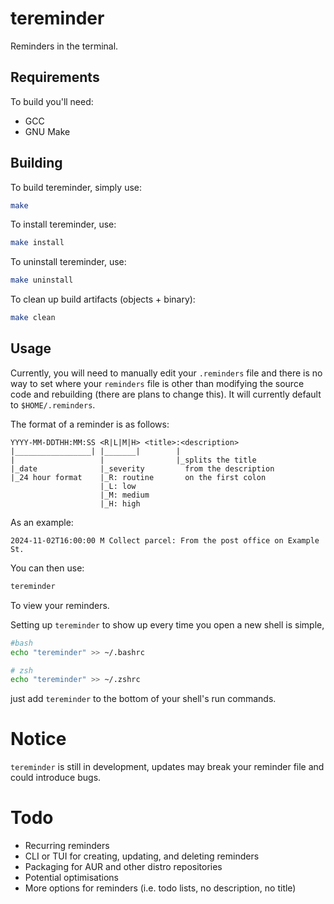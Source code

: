 # tereminder
Reminders in the terminal.

## Requirements
To build you'll need:
- GCC
- GNU Make

## Building
To build tereminder, simply use:
```bash
make
```

To install tereminder, use:
```bash
make install
```

To uninstall tereminder, use:
```bash
make uninstall
```

To clean up build artifacts (objects + binary):
```bash
make clean
```

## Usage
Currently, you will need to manually edit your `.reminders` file
and there is no way to set where your `reminders` file is other
than modifying the source code and rebuilding (there are plans
to change this). It will currently default to `$HOME/.reminders`.

The format of a reminder is as follows:
```
YYYY-MM-DDTHH:MM:SS <R|L|M|H> <title>:<description>
|_________________| |_______|        |
|                   |                |_splits the title
|_date              |_severity         from the description
|_24 hour format    |_R: routine       on the first colon
                    |_L: low
                    |_M: medium
                    |_H: high
```

As an example:
```
2024-11-02T16:00:00 M Collect parcel: From the post office on Example St.
```

You can then use:
```bash
tereminder
```
To view your reminders.

Setting up `tereminder` to show up every time you open a new shell is simple,
```bash
#bash
echo "tereminder" >> ~/.bashrc

# zsh
echo "tereminder" >> ~/.zshrc
```
just add `tereminder` to the bottom of your shell's run commands.

# Notice
`tereminder` is still in development, updates may break your reminder file
and could introduce bugs.

# Todo
- Recurring reminders
- CLI or TUI for creating, updating, and deleting reminders
- Packaging for AUR and other distro repositories
- Potential optimisations
- More options for reminders (i.e. todo lists, no description, no title)

